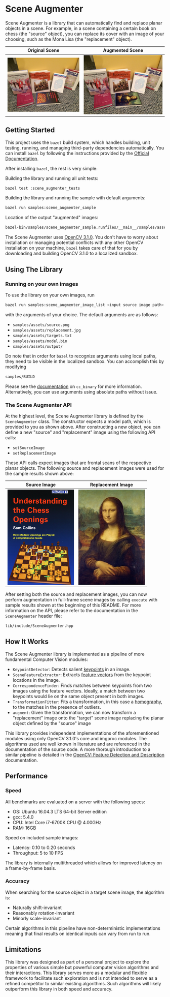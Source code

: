 # Scene Augmenter 

Scene Augmenter is a library that can automatically find and replace planar objects in a scene.  For example, in a scene containing a certain book on chess (the "source" object), you can replace its cover with an image of your choosing, such as the Mona Lisa (the "replacement" object).

| Original Scene                   | Augmented Scene                     |
|----------------------------------|-------------------------------------|
| ![](/assets/target.png?raw=true) | ![](/assets/augmented.png?raw=true) |

## Getting Started

This project uses the `bazel` build system, which handles building, unit testing, running, and managing third-party dependencies automatically.  You can install `bazel` by following the instructions provided by the [Official Documentation](https://docs.bazel.build/versions/master/install.html).

After installing `bazel`, the rest is very simple:

Building the library and running all unit tests:
```sh
bazel test :scene_augmenter_tests
```

Building the library and running the sample with default arguments:
```sh
bazel run samples:scene_augmenter_sample
```

Location of the output "augmented" images:
```sh
bazel-bin/samples/scene_augmenter_sample.runfiles/__main__/samples/assets/output
```

The Scene Augmenter uses [OpenCV 3.1.0](https://opencv.org/opencv-3-1.html).  You don't have to worry about installation or managing potential conflicts with any other OpenCV installation on your machine, `bazel` takes care of that for you by downloading and building OpenCV 3.1.0 to a localized sandbox.

## Using The Library

### Running on your own images

To use the library on your own images, run
```sh
bazel run samples:scene_augmenter_image_list <input source image path> <input replacement image path> <input target image list path> <model path> <output folder>
```
with the arguments of your choice.  The default arguments are as follows:

* `samples/assets/source.png`
* `samples/assets/replacement.jpg`
* `samples/assets/targets.txt`
* `samples/assets/model.bin`
* `samples/assets/output/`

Do note that in order for `bazel` to recognize arguments using local paths, they need to be visible in the localized sandbox.  You can accomplish this by modifying
```sh
samples/BUILD
```
Please see the [documentation](https://docs.bazel.build/versions/master/be/c-cpp.html#cc_binary) on `cc_binary` for more information.  Alternatively, you can use arguments using absolute paths without issue.

### The Scene Augmenter API

At the highest level, the Scene Augmenter library is defined by the `SceneAugmenter` class.  The constructor expects a model path, which is provided to you as shown above.  After constructing a new object, you can define a new "source" and "replacement" image using the following API calls:

* `setSourceImage`
* `setReplacementImage`

These API calls expect images that are frontal scans of the respective planar objects.  The following source and replacement images were used for the sample results shown above:

| Source Image                     | Replacement Image                     |
|----------------------------------|---------------------------------------|
| ![](/assets/source.png?raw=true) | ![](/assets/replacement.jpg?raw=true) |

After setting both the source and replacement images, you can now perform augmentation in full-frame scene images by calling `execute` with sample results shown at the beginning of this README.  For more information on the API, please refer to the documentation in the `SceneAugmenter` header file:
```sh
lib/include/SceneAugmenter.hpp
```

## How It Works

The Scene Augmenter library is implemented as a pipeline of more fundamental Computer Vision modules:

* `KeypointDetector`: Detects salient [keypoints](https://en.wikipedia.org/wiki/Interest_point_detection) in an image.
* `SceneFeatureExtractor`: Extracts [feature vectors](https://en.wikipedia.org/wiki/Feature_vector) from the keypoint locations in the image.
* `CorrespondenceFinder`: Finds matches between keypoints from two images using the feature vectors.  Ideally, a match between two keypoints would lie on the same object present in both images.
* `TransformationFitter`: Fits a transformation, in this case a [homography](https://en.wikipedia.org/wiki/Homography_(computer_vision)), to the matches in the presence of outliers.
* `augment`: Given the transformation, we can now transform a "replacement" image onto the "target" scene image replacing the planar object defined by the "source" image

This library provides independent implementations of the aforementioned modules using only OpenCV 3.1.0's core and imgproc modules.  The algorithms used are well known in literature and are referenced in the documentation of the source code.  A more thorough introduction to a similar pipeline is detailed in the [OpenCV: Feature Detection and Description](https://docs.opencv.org/3.3.0/db/d27/tutorial_py_table_of_contents_feature2d.html) documentation.

## Performance

### Speed

All benchmarks are evaluated on a server with the following specs:

* OS: Ubuntu 16.04.3 LTS 64-bit Server edition
* gcc: 5.4.0
* CPU: Intel Core i7-6700K CPU @ 4.00GHz
* RAM: 16GB

Speed on included sample images:

* Latency: 0.10 to 0.20 seconds
* Throughput: 5 to 10 FPS

The library is internally multithreaded which allows for improved latency on a frame-by-frame basis.

### Accuracy

When searching for the source object in a target scene image, the algorithm is:

* Naturally shift-invariant
* Reasonably rotation-invariant
* Minorly scale-invariant

Certain algorithms in this pipeline have non-deterministic implementations meaning that final results on identical inputs can vary from run to run.

## Limitations

This library was designed as part of a personal project to explore the properties of various simple but powerful computer vision algorithms and their interactions.  This library serves more as a modular and flexible framework to facilitate such exploration and is not intended to serve as a refined competitor to similar existing algorithms.  Such algorithms will likely outperform this library in both speed and accuracy.

